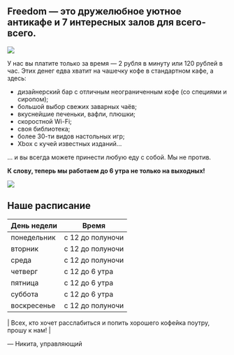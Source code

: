 ## Freedom — это дружелюбное уютное антикафе и 7 интересных залов для всего-всего. 

![](http://placehold.it/950x450)

У нас вы платите только за время — 2 рубля в минуту или 120 рублей в час. Этих денег едва хватит на чашечку кофе в стандартном кафе, а здесь:

* дизайнерский бар с отличным неограниченным кофе (со специями и сиропом);
* большой выбор свежих заварных чаёв;
* вкуснейшие печеньки, вафли, плюшки;
* скоростной Wi-Fi;
* своя библиотека;
* более 30-ти видов настольных игр;
* Xbox с кучей известных изданий…

… и вы всегда можете принести любую еду с собой. Мы не против.

**К слову, теперь мы работаем до 6 утра не только на выходных!**

![](http://placehold.it/950x30)

## Наше расписание

| День недели | Время            |
| ----------- | ---------------- |
| понедельник | с 12 до полуночи |
| вторник     | с 12 до полуночи |
| среда       | с 12 до полуночи |
| четверг     | с 12 до 6 утра   |
| пятница     | с 12 до 6 утра   |
| суббота     | с 12 до 6 утра   |
| воскресенье | с 12 до полуночи |

| Всех, кто хочет расслабиться и попить хорошего кофейка поутру, прошу к нам!
| <footer>— Никита, управляющий</footer>